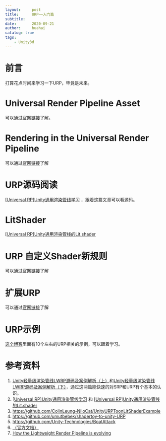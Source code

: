 ```yaml
---
layout:     post
title:      URP——入门篇
subtitle:   
date:       2020-09-21
author:     huahai
catalog: true
tags:
    - Unity3d
---
```


# 前言

打算花点时间来学习一下URP，毕竟是未来。

# Universal Render Pipeline Asset

可以通过[官网链接](https://docs.unity3d.com/Packages/com.unity.render-pipelines.universal@8.2/manual/universalrp-asset.html)了解。

# Rendering in the Universal Render Pipeline

可以通过[官网链接](https://docs.unity3d.com/Packages/com.unity.render-pipelines.universal@8.2/manual/rendering-in-universalrp.html)了解

# URP源码阅读

[[Universal RP\]Unity通用渲染管线学习](https://zhuanlan.zhihu.com/p/84908168) ，跟着这篇文章可以看源码。

# LitShader

 [[Universal RP\]Unity通用渲染管线的Lit.shader](https://zhuanlan.zhihu.com/p/87602137)

# URP 自定义Shader新规则

可以通过[官网链接](https://docs.unity3d.com/Packages/com.unity.render-pipelines.universal@8.2/manual/writing-custom-shaders-urp.html)了解

# 扩展URP

可以通过[官网链接](https://docs.unity3d.com/Packages/com.unity.render-pipelines.universal@8.2/manual/using-begincamerarendering.html)了解

# URP示例

[这个博客](https://danielilett.com/2020-03-21-tut5-urp-cel-shading/)里面有10个左右的URP相关的示例，可以跟着学习。

# 参考资料

1. [Unity轻量级渲染管线LWRP源码及案例解析（上）](https://connect.unity.com/p/unityqing-liang-ji-xuan-ran-guan-xian-lwrpyuan-ma-ji-an-li-jie-xi-shang)和[Unity轻量级渲染管线LWRP源码及案例解析（下）](https://connect.unity.com/p/unityqing-liang-ji-xuan-ran-guan-xian-lwrpyuan-ma-ji-an-li-jie-xi-xia)，通过这两篇能快速的对SRP和URP有个基本的认识。
2. [[Universal RP\]Unity通用渲染管线学习](https://zhuanlan.zhihu.com/p/84908168) 和 [[Universal RP\]Unity通用渲染管线的Lit.shader](https://zhuanlan.zhihu.com/p/87602137)
3. https://github.com/ColinLeung-NiloCat/UnityURPToonLitShaderExample
4. https://github.com/umutbebek/shadertoy-to-unity-URP
5. https://github.com/Unity-Technologies/BoatAttack
6. [（官方文档）](https://docs.unity3d.com/Packages/com.unity.render-pipelines.universal@7.3/manual/index.html)
7. [How the Lightweight Render Pipeline is evolving](https://blogs.unity3d.com/2019/09/20/how-the-lightweight-render-pipeline-is-evolving/)